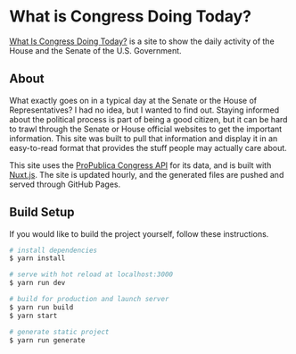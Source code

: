 # What is Congress Doing Today?

[What Is Congress Doing Today?](http://whatiscongressdoing.today) is a site to show the daily activity of the House and the Senate of the U.S. Government.

## About

What exactly goes on in a typical day at the Senate or the House of Representatives? I had no idea, but I wanted to find out. Staying informed about the political process is part of being a good citizen, but it can be hard to trawl through the Senate or House official websites to get the important information. This site was built to pull that information and display it in an easy-to-read format that provides the stuff people may actually care about.

This site uses the [ProPublica Congress API](https://projects.propublica.org/api-docs/congress-api/) for its data, and is built with [Nuxt.js](https://github.com/nuxt/nuxt.js). The site is updated hourly, and the generated files are pushed and served through GitHub Pages.

## Build Setup

If you would like to build the project yourself, follow these instructions.

``` bash
# install dependencies
$ yarn install

# serve with hot reload at localhost:3000
$ yarn run dev

# build for production and launch server
$ yarn run build
$ yarn start

# generate static project
$ yarn run generate
```
